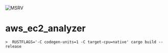  ![MSRV](https://img.shields.io/badge/msrv-1.76.0-red)
# aws_ec2_analyzer



```console
>  RUSTFLAGS='-C codegen-units=1 -C target-cpu=native' cargo build --release
```
